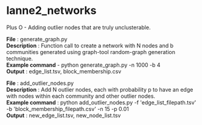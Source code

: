 # lanne2_networks

Plus O - Adding outlier nodes that are truly unclusterable.

**File** : generate_graph.py <br />
**Description** : Function call to create a network with N nodes and b communities generated using graph-tool random-graph generation technique. <br />
**Example command** - python generate_graph.py -n 1000 -b 4 <br />
**Output** : edge_list.tsv, block_membership.csv <br />

**File** : add_outlier_nodes.py <br />
**Description** : Add N outlier nodes, each with probability p to have an edge with nodes within each community and other outlier nodes. <br />
**Example command** : python add_outlier_nodes.py -f 'edge_list_filepath.tsv' -b 'block_membership_filepath.csv' -n 15 -p 0.01 <br />
**Output** : new_edge_list.tsv, new_node_list.tsv <br />


